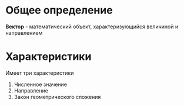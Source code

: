 # Общее определение
**Вектор** - математический объект, характеризующийся величиной и направлением
# Характеристики 
Имеет три характеристики 
1. Численное значение 
2. Направление
3. Закон геометрического сложения